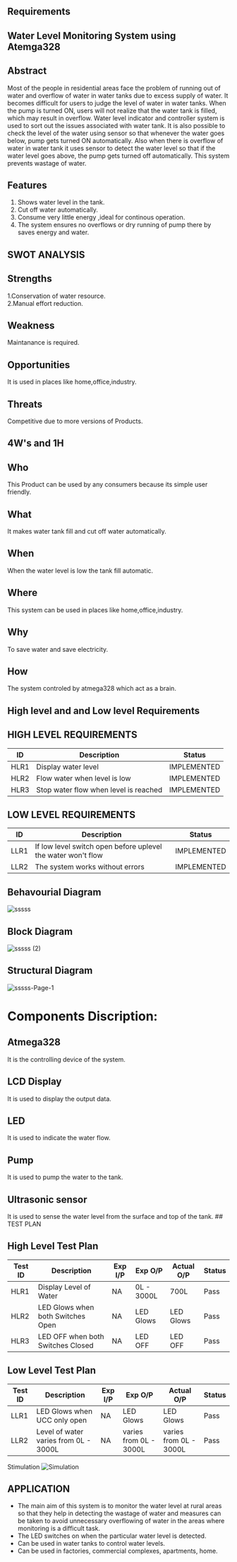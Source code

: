 ﻿## Requirements
## Water Level Monitoring System using Atemga328
## Abstract 
Most of the people in residential areas face the problem of running out of water and overflow of water in water tanks due to excess supply of water. It becomes difficult for users to judge the level of water in water tanks. When the pump is turned ON, users will not realize that the water tank is filled, which may result in overflow. Water level indicator and controller system is used to sort out the issues associated with water tank. It is also possible to check the level of the water using sensor so that whenever the water goes below, pump gets turned ON automatically. Also when there is overflow of water in water tank it uses sensor to detect the water level so that if the water level goes above, the pump gets turned off automatically. This system prevents wastage of water.

 ## Features
1. Shows water level  in the tank.
2. Cut off water automatically.
3. Consume very little energy ,ideal for continous operation.
4. The system ensures no overflows or dry running of pump there by saves energy  and water.

## SWOT ANALYSIS

## Strengths
1.Conservation of water resource.  
2.Manual effort reduction.

## Weakness
Maintanance is required.
## Opportunities

It is used in places like home,office,industry.
## Threats

Competitive due to more versions of Products.
## 4W's and 1H

## Who

This Product can be used by any consumers because its simple user friendly.
## What

It makes water tank fill and cut off water automatically.
## When

When the water level is low the tank fill automatic.
## Where

This system can be used in places like home,office,industry.
## Why
To save water and save electricity.
## How

The system controled by atmega328 which act as a brain.
## High level and and Low level Requirements
## HIGH LEVEL REQUIREMENTS
| ID |Description  |Status|
|--|--|--|
|HLR1  | Display water level |IMPLEMENTED|
|HLR2|Flow water when level is low|IMPLEMENTED|
|HLR3|Stop water flow when level is reached|IMPLEMENTED|
## LOW LEVEL REQUIREMENTS
|ID |Description  |Status|
|--|--|--|
| LLR1 |If low level switch open before uplevel the water won't flow  |IMPLEMENTED|
|LLR2|The system works without errors|IMPLEMENTED|
## Behavourial Diagram
![sssss](https://user-images.githubusercontent.com/98962050/157184789-801dbf84-8d48-4cab-9723-7bd17f1db6e4.jpg)
## Block Diagram
![sssss (2)](https://user-images.githubusercontent.com/98962050/157194300-1e29e6ba-6cab-4241-aea6-8f69274d2fa0.jpg)
## Structural Diagram
![sssss-Page-1](https://user-images.githubusercontent.com/98962050/157185059-9a6e4713-328e-4c8d-83b4-c6785ccab296.jpg)
# Components Discription:
## Atmega328
It is the controlling device of the system.
## LCD Display
It is used to display the output data.
## LED
It is used to indicate the water flow.
## Pump
It is used to pump the water to the tank.
## Ultrasonic sensor
It is used to sense the water level from the surface and top of the tank.
﻿## TEST PLAN
## High Level Test Plan
| Test ID | Description | Exp I/P | Exp O/P |  Actual O/P|Status |
|--|--|--|--|--|--|
|HLR1 |  Display Level of Water|NA|0L - 3000L|700L|Pass|
|HLR2|LED Glows when both Switches Open|NA|LED Glows|LED Glows|Pass|
|HLR3|LED OFF when both Switches Closed|NA|LED OFF|LED OFF|Pass|
## Low Level Test Plan
|  Test ID| Description |Exp I/P|Exp O/P|Actual O/P|Status |
|--|--|--|--|--|--|
| LLR1 | LED Glows when UCC only open |NA|LED Glows|LED Glows|Pass|
|LLR2|Level of water varies from 0L - 3000L|NA|varies from 0L - 3000L|varies from 0L - 3000L|Pass|
Stimulation
![Simulation](https://user-images.githubusercontent.com/98962050/157188315-fda87b4f-d1cf-40e0-8277-fab2538f5486.jpg)
## APPLICATION
* The main aim of this system is to monitor the water level at rural areas so that they help in detecting the wastage of water and measures can be taken to avoid unnecessary overflowing of water in the areas where monitoring is a difficult task. 
* The LED switches on when the particular water level is detected.
* Can be used in water tanks to control water levels.
* Can be used in factories, commercial complexes, apartments, home.
